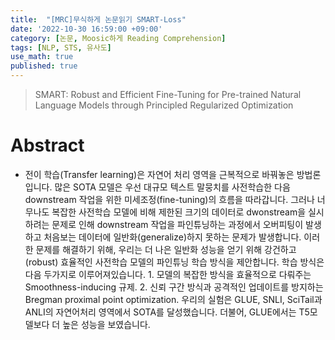 ```yaml
---
title:  "[MRC]무식하게 논문읽기 SMART-Loss"
date: '2022-10-30 16:59:00 +09:00'
category: [논문, Moosic하게 Reading Comprehension]
tags: [NLP, STS, 유사도]
use_math: true
published: true
---
```


> SMART: Robust and Efficient Fine-Tuning for Pre-trained Natural Language Models through Principled Regularized Optimization

# Abstract
- 전이 학습(Transfer learning)은 자연어 처리 영역을 근복적으로 바꿔놓은 방법론입니다. 많은 SOTA 모델은 우선 대규모 텍스트 말뭉치를 사전학습한 다음 downstream 작업을 위한 미세조정(fine-tuning)의 흐름을 따라갑니다. 그러나 너무나도 복잡한 사전학습 모델에 비해 제한된 크기의 데이터로 dwonstream을 실시하려는 문제로 인해 downstream 작업을 파인튜닝하는 과정에서 오버피팅이 발생하고 처음보는 데이터에 일반화(generalize)하지 못하는 문제가 발생합니다. 이러한 문제를 해결하기 위해, 우리는 더 나은 일반화 성능을 얻기 위해 강건하고(robust) 효율적인 사전학습 모델의 파인튜닝 학습 방식을 제안합니다. 학습 방식은 다음 두가지로 이루어져있습니다. 1. 모델의 복잡한 방식을 효율적으로 다뤄주는 Smoothness-inducing 규제. 2. 신뢰 구간 방식과 공격적인 업데이트를 방지하는 Bregman proximal point optimization. 우리의 실험은 GLUE, SNLI, SciTail과 ANLI의 자연어처리 영역에서 SOTA를 달성했습니다. 더불어, GLUE에서는 T5모델보다 더 높은 성능을 보였습니다.

